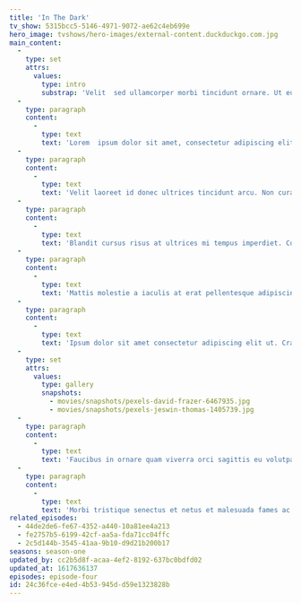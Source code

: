 ```yaml
---
title: 'In The Dark'
tv_show: 5315bcc5-5146-4971-9072-ae62c4eb699e
hero_image: tvshows/hero-images/external-content.duckduckgo.com.jpg
main_content:
  -
    type: set
    attrs:
      values:
        type: intro
        substrap: 'Velit  sed ullamcorper morbi tincidunt ornare. Ut eu sem integer vitae. Dui ut  ornare lectus sit amet est placerat in egestas. '
  -
    type: paragraph
    content:
      -
        type: text
        text: 'Lorem  ipsum dolor sit amet, consectetur adipiscing elit, sed do eiusmod  tempor incididunt ut labore et dolore magna aliqua. Nec ullamcorper sit  amet risus. Cursus turpis massa tincidunt dui ut. Dui sapien eget mi  proin sed libero enim sed faucibus. Diam sit amet nisl suscipit  adipiscing bibendum. Netus et malesuada fames ac turpis egestas maecenas  pharetra convallis. Vel elit scelerisque mauris pellentesque pulvinar.  Sem fringilla ut morbi tincidunt augue interdum velit. Arcu felis  bibendum ut tristique et. Tristique senectus et netus et malesuada fames  ac turpis.'
  -
    type: paragraph
    content:
      -
        type: text
        text: 'Velit laoreet id donec ultrices tincidunt arcu. Non curabitur gravida  arcu ac tortor dignissim convallis. Non consectetur a erat nam at  lectus urna. Faucibus et molestie ac feugiat sed lectus. Sit amet  consectetur adipiscing elit duis tristique sollicitudin nibh. Lobortis  feugiat vivamus at augue eget arcu dictum. Molestie a iaculis at erat.  Vehicula ipsum a arcu cursus vitae. Ullamcorper a lacus vestibulum sed.  Volutpat blandit aliquam etiam erat velit scelerisque in. Accumsan  tortor posuere ac ut consequat semper. Nisi scelerisque eu ultrices  vitae auctor eu augue ut lectus. Eu nisl nunc mi ipsum. Lobortis  scelerisque fermentum dui faucibus in.'
  -
    type: paragraph
    content:
      -
        type: text
        text: 'Blandit cursus risus at ultrices mi tempus imperdiet. Condimentum  vitae sapien pellentesque habitant morbi tristique senectus et netus.  Aliquam faucibus purus in massa tempor nec feugiat nisl pretium. Quis  eleifend quam adipiscing vitae. Pretium lectus quam id leo in vitae  turpis massa. Proin libero nunc consequat interdum. Condimentum mattis  pellentesque id nibh tortor id aliquet lectus. Tortor condimentum  lacinia quis vel eros donec ac odio. Ornare quam viverra orci sagittis  eu volutpat odio facilisis. Enim ut tellus elementum sagittis vitae et  leo. Adipiscing bibendum est ultricies integer quis auctor. Tristique  risus nec feugiat in fermentum posuere urna nec tincidunt. Turpis  egestas integer eget aliquet nibh praesent tristique magna sit. Quam  viverra orci sagittis eu volutpat odio facilisis mauris sit. Vitae  turpis massa sed elementum tempus egestas sed. Proin sagittis nisl  rhoncus mattis rhoncus urna neque. Risus commodo viverra maecenas  accumsan lacus vel. Accumsan in nisl nisi scelerisque. Ligula  ullamcorper malesuada proin libero nunc consequat interdum varius sit.'
  -
    type: paragraph
    content:
      -
        type: text
        text: 'Mattis molestie a iaculis at erat pellentesque adipiscing commodo  elit. Ac felis donec et odio. Aliquet porttitor lacus luctus accumsan  tortor. Rhoncus mattis rhoncus urna neque viverra justo nec ultrices.  Mattis nunc sed blandit libero volutpat sed cras ornare arcu. Gravida  neque convallis a cras semper auctor neque vitae tempus. Egestas sed  tempus urna et pharetra pharetra massa massa ultricies. Sit amet luctus  venenatis lectus magna fringilla urna. At volutpat diam ut venenatis  tellus in metus. Hac habitasse platea dictumst vestibulum. Vel risus  commodo viverra maecenas. Imperdiet proin fermentum leo vel orci porta  non pulvinar neque. Elit eget gravida cum sociis natoque penatibus.  Euismod nisi porta lorem mollis aliquam. Eget mi proin sed libero enim.  Viverra aliquet eget sit amet tellus cras adipiscing. Lacinia at quis  risus sed vulputate.'
  -
    type: paragraph
    content:
      -
        type: text
        text: 'Ipsum dolor sit amet consectetur adipiscing elit ut. Cras sed felis  eget velit aliquet. Urna porttitor rhoncus dolor purus. Duis convallis  convallis tellus id interdum velit. Libero id faucibus nisl tincidunt  eget nullam non nisi. Augue lacus viverra vitae congue eu consequat ac  felis donec. Est lorem ipsum dolor sit amet. Gravida cum sociis natoque  penatibus et magnis. Nibh cras pulvinar mattis nunc sed blandit libero  volutpat. Sed enim ut sem viverra aliquet eget sit amet. Ipsum dolor sit  amet consectetur adipiscing elit ut aliquam. Ipsum dolor sit amet  consectetur adipiscing elit pellentesque habitant. Tempor orci eu  lobortis elementum nibh tellus molestie nunc non. Imperdiet dui accumsan  sit amet. Egestas integer eget aliquet nibh praesent tristique magna  sit amet. Aliquet sagittis id consectetur purus ut faucibus pulvinar.  Pharetra pharetra massa massa ultricies mi quis hendrerit dolor. Purus  sit amet volutpat consequat mauris nunc congue nisi. Nunc pulvinar  sapien et ligula ullamcorper malesuada proin libero nunc. Viverra  aliquet eget sit amet tellus cras adipiscing enim.'
  -
    type: set
    attrs:
      values:
        type: gallery
        snapshots:
          - movies/snapshots/pexels-david-frazer-6467935.jpg
          - movies/snapshots/pexels-jeswin-thomas-1405739.jpg
  -
    type: paragraph
    content:
      -
        type: text
        text: 'Faucibus in ornare quam viverra orci sagittis eu volutpat. Sed felis  eget velit aliquet sagittis id consectetur purus. At consectetur lorem  donec massa sapien faucibus et molestie. Adipiscing diam donec  adipiscing tristique risus. Blandit libero volutpat sed cras ornare  arcu. Nulla at volutpat diam ut venenatis. Lacus viverra vitae congue eu  consequat ac felis. Orci porta non pulvinar neque laoreet suspendisse  interdum consectetur. Quam nulla porttitor massa id neque aliquam. Eget magna fermentum  iaculis eu non diam phasellus vestibulum. Gravida dictum fusce ut  placerat orci nulla pellentesque dignissim.'
  -
    type: paragraph
    content:
      -
        type: text
        text: 'Morbi tristique senectus et netus et malesuada fames ac turpis.  Tellus at urna condimentum mattis. Et molestie ac feugiat sed.  Adipiscing diam donec adipiscing tristique risus nec feugiat in.  Facilisis mauris sit amet massa vitae tortor. Tincidunt vitae semper  quis lectus nulla at. Diam maecenas ultricies mi eget mauris pharetra.  Ac turpis egestas maecenas pharetra convallis posuere morbi. Phasellus  faucibus scelerisque eleifend donec pretium vulputate sapien nec. Massa  sed elementum tempus egestas. Quis ipsum suspendisse ultrices gravida  dictum. Ultrices sagittis orci a scelerisque purus. Pellentesque sit  amet porttitor eget dolor morbi non arcu. Faucibus nisl tincidunt eget  nullam. Vitae congue eu consequat ac felis donec et odio. At auctor urna  nunc id cursus metus aliquam. Lacus suspendisse faucibus interdum  posuere lorem ipsum dolor sit. Laoreet id donec ultrices tincidunt arcu  non.'
related_episodes:
  - 44de2de6-fe67-4352-a440-10a81ee4a213
  - fe2757b5-6199-42cf-aa5a-fda71cc04ffc
  - 2c5d144b-3545-41aa-9b10-d9d21b200b17
seasons: season-one
updated_by: cc2b5d8f-acaa-4ef2-8192-637bc0bdfd02
updated_at: 1617636137
episodes: episode-four
id: 24c36fce-e4ed-4b53-945d-d59e1323828b
---
```

